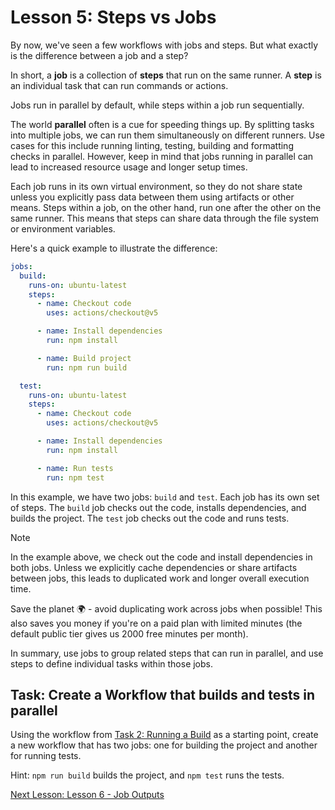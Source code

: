 # Lesson 5: Steps vs Jobs

By now, we've seen a few workflows with jobs and steps.
But what exactly is the difference between a job and a step?

In short, a **job** is a collection of **steps** that run on the same runner.
A **step** is an individual task that can run commands or actions.

Jobs run in parallel by default, while steps within a job run sequentially.

The world **parallel** often is a cue for speeding things up.
By splitting tasks into multiple jobs, we can run them simultaneously on different runners.
Use cases for this include running linting, testing, building and formatting checks in parallel.
However, keep in mind that jobs running in parallel can lead to increased resource usage and longer setup times.

Each job runs in its own virtual environment, so they do not share state unless you explicitly pass data between them using artifacts or other means.
Steps within a job, on the other hand, run one after the other on the same runner.
This means that steps can share data through the file system or environment variables.

Here's a quick example to illustrate the difference:

```yaml
jobs:
  build:
    runs-on: ubuntu-latest  
    steps:
      - name: Checkout code
        uses: actions/checkout@v5

      - name: Install dependencies
        run: npm install

      - name: Build project
        run: npm run build

  test:
    runs-on: ubuntu-latest
    steps:
      - name: Checkout code
        uses: actions/checkout@v5

      - name: Install dependencies
        run: npm install

      - name: Run tests
        run: npm test
```

In this example, we have two jobs: `build` and `test`.
Each job has its own set of steps.
The `build` job checks out the code, installs dependencies, and builds the project.
The `test` job checks out the code and runs tests.

> [!NOTE]
> In the example above, we check out the code and install dependencies in both jobs.
> Unless we explicitly cache dependencies or share artifacts between jobs, this leads
> to duplicated work and longer overall execution time.

Save the planet 🌍 - avoid duplicating work across jobs when possible!
This also saves you money if you're on a paid plan with limited minutes (the default public tier gives us 2000 free minutes per month).

In summary, use jobs to group related steps that can run in parallel, and use steps to define individual tasks within those jobs.

## Task: Create a Workflow that builds and tests in parallel

Using the workflow from [Task 2: Running a Build](./002-running-build.md) as a starting point, create a new workflow that has two jobs: one for building the project and another for running tests.

Hint: `npm run build` builds the project, and `npm test` runs the tests.

[Next Lesson: Lesson 6 - Job Outputs](006-outputs.md)
